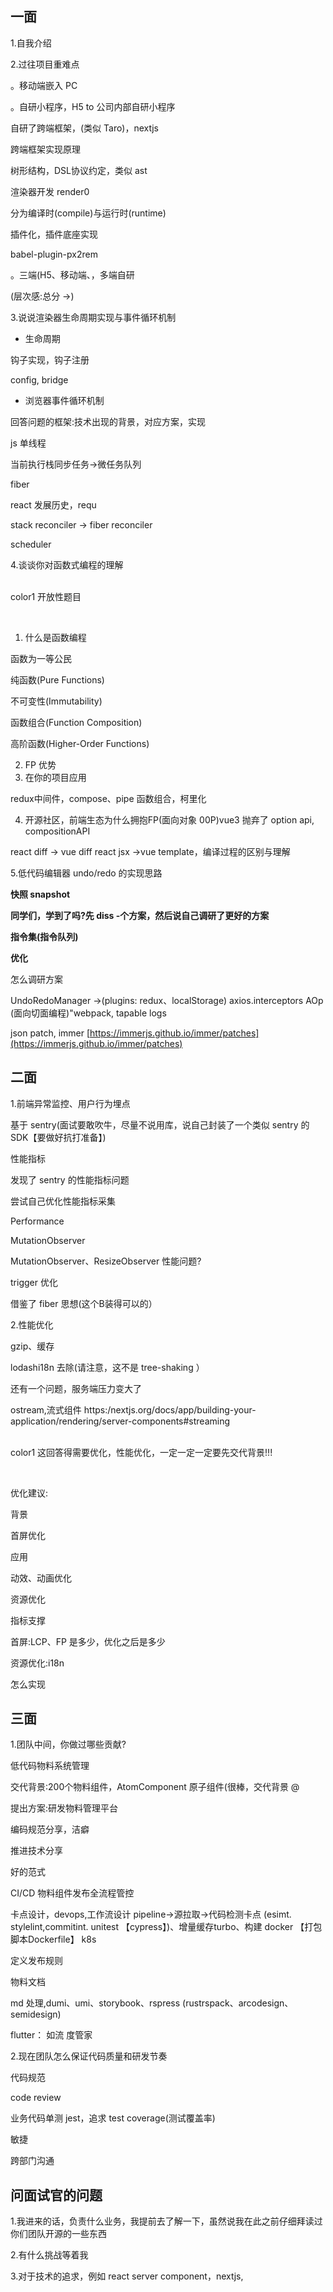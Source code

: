 ## 一面
1.自我介绍

2.过往项目重难点

。移动端嵌入 PC

。自研小程序，H5 to 公司内部自研小程序

自研了跨端框架，(类似 Taro)，nextjs

跨端框架实现原理

树形结构，DSL协议约定，类似 ast

渲染器开发 render0

分为编译时(compile)与运行时(runtime)

插件化，插件底座实现

babel-plugin-px2rem

。三端(H5、移动端、，多端自研

(层次感:总分 ->)

3.说说渲染器生命周期实现与事件循环机制

+ 生命周期

钩子实现，钩子注册

config, bridge

+ 浏览器事件循环机制

回答问题的框架:技术出现的背景，对应方案，实现

js 单线程

当前执行栈同步任务->微任务队列

fiber

react 发展历史，requ

stack reconciler -> fiber reconciler

scheduler

4.谈谈你对函数式编程的理解

<br/>color1
  开放性题目

<br/>

1. 什么是函数编程

函数为一等公民

纯函数(Pure Functions)

不可变性(Immutability)

函数组合(Function Composition)

高阶函数(Higher-Order Functions)

2. FP 优势
3. 在你的项目应用

redux中间件，compose、pipe 函数组合，柯里化

4. 开源社区，前端生态为什么拥抱FP(面向对象 00P)vue3 抛弃了 option api, compositionAPI

react diff -> vue diff react jsx ->vue template，编译过程的区别与理解



5.低代码编辑器 undo/redo 的实现思路

**快照 snapshot**

**同学们，学到了吗?先 diss -个方案，然后说自己调研了更好的方案**

**指令集(指令队列)**

**优化**

怎么调研方案

UndoRedoManager ->(plugins: redux、localStorage) axios.interceptors AOp (面向切面编程)"webpack, tapable logs

json patch, immer [https://immerjs.github.io/immer/patches](https://immerjs.github.io/immer/patches)



## 二面
1.前端异常监控、用户行为埋点

基于 sentry(面试要敢吹牛，尽量不说用库，说自己封装了一个类似 sentry 的 SDK【要做好抗打准备】)

性能指标

发现了 sentry 的性能指标问题

尝试自己优化性能指标采集

Performance

MutationObserver

MutationObserver、ResizeObserver 性能问题?

trigger 优化

借鉴了 fiber 思想(这个B装得可以的）

2.性能优化

gzip、缓存

lodashi18n 去除(请注意，这不是 tree-shaking ）

还有一个问题，服务端压力变大了

ostream,流式组件 https:/nextjs.org/docs/app/building-your-application/rendering/server-components#streaming

<br/>color1
这回答得需要优化，性能优化，一定一定一定要先交代背景!!!

<br/>

优化建议:

背景

首屏优化

应用

动效、动画优化

资源优化

指标支撑

首屏:LCP、FP 是多少，优化之后是多少

资源优化:i18n

怎么实现





## 三面
1.团队中间，你做过哪些贡献?

低代码物料系统管理

交代背景:200个物料组件，AtomComponent 原子组件(很棒，交代背景 @

提出方案:研发物料管理平台

编码规范分享，洁癖

推进技术分享

好的范式

CI/CD 物料组件发布全流程管控

卡点设计，devops,工作流设计 pipeline->源拉取->代码检测卡点 (esimt. stylelint,commitint. unitest 【cypress】)、增量缓存turbo、构建 docker 【打包脚本Dockerfile】 k8s

定义发布规则

物料文档

md 处理,dumi、umi、storybook、rspress (rustrspack、arcodesign、 semidesign) 

flutter： 如流 度管家

2.现在团队怎么保证代码质量和研发节奏

代码规范

code review

业务代码单测 jest，追求 test coverage(测试覆盖率)

敏捷

跨部门沟通





## 问面试官的问题
1.我进来的话，负责什么业务，我提前去了解一下，虽然说我在此之前仔细拜读过你们团队开源的一些东西

2.有什么挑战等着我

3.对于技术的追求，例如 react server component，nextjs,



